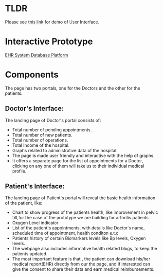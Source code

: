 # TLDR
Please see [this link](https://drive.google.com/file/d/1BGwfJbdotfvaTRuRbWlVtogNVZk1WWAZ/view?usp=sharing) for demo of User Interface. 

# Interactive Prototype
[EHR System](https://www.figma.com/file/z6L18EgYwrIR6M3zDlKyTl/Lyf-Wire-Web-1?node-id=1%3A2)
[Database Platform](https://www.figma.com/file/n0ZCYSIElfc9WdKlbPCfAU/Database-pop?node-id=0%3A1)

# Components
The page has two portals, one for the Doctors and the other for the patients.

## Doctor's Interface:
The landing page of Doctor's portal consists of:
 - Total number of pending appointments .
 - Total number of new patients.
 - Total number of operations.
 - Total Income  of the hospital.
 - Graphs related to administrative data of the hospital. 
 - The page is made user friendly and interactive with the help of graphs.
 - It offers a separate page for the list of appointments for a Doctor, clicking on any one of them will take us to their individual medical profile.

## Patient's Interface:
The landing page of  Patient's portal will reveal the basic health information of the patient, like:
 - Chart to show progress of the patients health, like improvement in pelvic tilt,for the case of the prototype we are building for arthritis patients.
 - Oxygen Level indicator
 - List of the patient's appointments, with details like Doctor's name, scheduled time of appointment, health conditon e.t.c
 - Patients history of certain Biomarkers levels like Bp levels, Oxygen levels. 
 - The webpage also includes informative health related blogs, to keep the patients updated.
 - The most important feature is that , the patient can download his/her medical report(EHR) directly from our the page, and if interested can give the consent to share their data and earn medical reimbursements.
   
